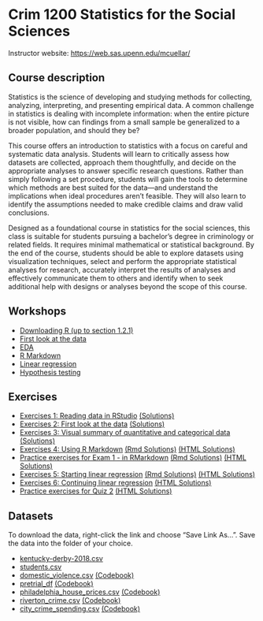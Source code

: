 # Crim 1200 Statistics for the Social Sciences


Instructor website: https://web.sas.upenn.edu/mcuellar/

## Course description

Statistics is the science of developing and studying methods for
collecting, analyzing, interpreting, and presenting empirical data. A
common challenge in statistics is dealing with incomplete information:
when the entire picture is not visible, how can findings from a small
sample be generalized to a broader population, and should they be?

This course offers an introduction to statistics with a focus on careful
and systematic data analysis. Students will learn to critically assess
how datasets are collected, approach them thoughtfully, and decide on
the appropriate analyses to answer specific research questions. Rather
than simply following a set procedure, students will gain the tools to
determine which methods are best suited for the data—and understand the
implications when ideal procedures aren’t feasible. They will also learn
to identify the assumptions needed to make credible claims and draw
valid conclusions.

Designed as a foundational course in statistics for the social sciences,
this class is suitable for students pursuing a bachelor’s degree in
criminology or related fields. It requires minimal mathematical or
statistical background. By the end of the course, students should be
able to explore datasets using visualization techniques, select and
perform the appropriate statistical analyses for research, accurately
interpret the results of analyses and effectively communicate them to
others and identify when to seek additional help with designs or
analyses beyond the scope of this course.

## Workshops

- [Downloading R (up to section
  1.2.1)](https://moderndive.netlify.app/1-getting-started.html)
- [First look at the
  data](https://mariacuellar.github.io/crim_data_analysis/workshops/firstlook.html)
- [EDA](https://mariacuellar.github.io/crim_data_analysis/workshops/EDA.html)
- [R
  Markdown](https://mariacuellar.github.io/crim_data_analysis/workshops/Rmarkdown.html)
- [Linear
  regression](https://mariacuellar.github.io/crim_data_analysis/workshops/LinearRegression.html)
- [Hypothesis
  testing](https://mariacuellar.github.io/crim_data_analysis/workshops/Hypothesis-Testing.html)

## Exercises

- [Exercises 1: Reading data in
  RStudio](https://raw.githubusercontent.com/mariacuellar/crim_data_analysis/refs/heads/main/exercises/Exercises%201%20-%20questions.R)
  [(Solutions)](https://raw.githubusercontent.com/mariacuellar/crim_data_analysis/refs/heads/main/exercises/Exercises%201%20-%20solutions.R)
- [Exercises 2: First look at the
  data](https://raw.githubusercontent.com/mariacuellar/crim_data_analysis/refs/heads/main/exercises/Exercises%202%20-%20questions.R)
  [(Solutions)](https://raw.githubusercontent.com/mariacuellar/crim_data_analysis/refs/heads/main/exercises/Exercises%202%20-%20solutions.R)
- [Exercises 3: Visual summary of quantitative and categorical
  data](https://raw.githubusercontent.com/mariacuellar/crim_data_analysis/refs/heads/main/exercises/Exercises%203%20-%20questions.R)
  [(Solutions)](https://raw.githubusercontent.com/mariacuellar/crim_data_analysis/refs/heads/main/exercises/Exercises%203%20-%20solutions.R)
- [Exercises 4: Using R
  Markdown](https://raw.githubusercontent.com/mariacuellar/crim_data_analysis/refs/heads/main/exercises/Exercises%204%20-%20questions.R)
  [(Rmd
  Solutions)](https://raw.githubusercontent.com/mariacuellar/crim_data_analysis/refs/heads/main/exercises/Exercises%204%20-%20solutions.rmd)
  [(HTML
  Solutions)](https://mariacuellar.github.io/crim_data_analysis/exercises/Exercises-4---solutions.html)
- [Practice exercises for Exam 1 - in
  RMarkdown](https://raw.githubusercontent.com/mariacuellar/crim_data_analysis/refs/heads/main/exercises/Exam%201%20practice%20-%20questions.Rmd)
  [(Rmd
  Solutions)](https://raw.githubusercontent.com/mariacuellar/crim_data_analysis/refs/heads/main/exercises/Exam%201%20practice%20-%20solutions.Rmd)
  [(HTML
  Solutions)](https://mariacuellar.github.io/crim_data_analysis/exercises/Exam-1-practice---solutions.html)
- [Exercises 5: Starting linear
  regression](https://raw.githubusercontent.com/mariacuellar/crim_data_analysis/refs/heads/main/exercises/Exercises%205%20-%20questions.rmd)
  [(Rmd
  Solutions)](https://raw.githubusercontent.com/mariacuellar/crim_data_analysis/refs/heads/main/exercises/Exercises%205%20-%20solutions.rmd)
  [(HTML
  Solutions)](https://mariacuellar.github.io/crim_data_analysis/exercises/Exercises-5---solutions.html)
- [Exercises 6: Continuing linear
  regression](https://raw.githubusercontent.com/mariacuellar/crim_data_analysis/refs/heads/main/exercises/Exercises%206%20-%20questions.rmd)
  [(HTML
  Solutions)](https://mariacuellar.github.io/crim_data_analysis/exercises/Exercises-6---solutions.html)
- [Practice exercises for Quiz
  2](https://raw.githubusercontent.com/mariacuellar/crim_data_analysis/refs/heads/main/exercises/Quiz%202%20practice%20-%20questions.Rmd)
  [(HTML
  Solutions)](https://mariacuellar.github.io/crim_data_analysis/exercises/Quiz-2-practice---solutions.html)

## Datasets

To download the data, right-click the link and choose “Save Link As…”.
Save the data into the folder of your choice.

- [kentucky-derby-2018.csv](data/kentucky-derby-2018.csv)
- [students.csv](data/students.csv)
- [domestic_violence.csv](data/domestic_violence.csv)
  [(Codebook)](https://raw.githubusercontent.com/mariacuellar/crim_data_analysis/refs/heads/main/data/codebook%20for%20domestic_violence.txt)
- [pretrial_df](data/pretrial_df.csv)
  [(Codebook)](https://raw.githubusercontent.com/mariacuellar/crim_data_analysis/refs/heads/main/data/codebook%20for%20pretrial_df.txt)
- [philadelphia_house_prices.csv](data/philadelphia_house_prices.csv)
  [(Codebook)](https://raw.githubusercontent.com/mariacuellar/crim_data_analysis/refs/heads/main/data/codebook%20for%20philadelphia_house_prices.txt)
- [riverton_crime.csv](data/riverton-crime.csv)
  [(Codebook)](https://raw.githubusercontent.com/mariacuellar/crim_data_analysis/refs/heads/main/data/codebook%20riverton-crime.txt)
- [city_crime_spending.csv](data/city_crime_spending.csv)
  [(Codebook)](https://raw.githubusercontent.com/mariacuellar/crim_data_analysis/refs/heads/main/data/codebook%20for%20city_crime_spending.txt)
